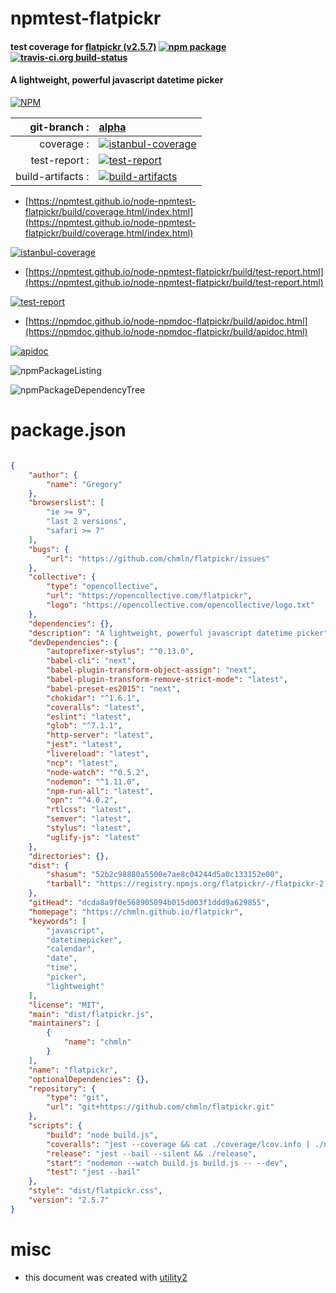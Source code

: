 # npmtest-flatpickr

#### test coverage for  [flatpickr (v2.5.7)](https://chmln.github.io/flatpickr)  [![npm package](https://img.shields.io/npm/v/npmtest-flatpickr.svg?style=flat-square)](https://www.npmjs.org/package/npmtest-flatpickr) [![travis-ci.org build-status](https://api.travis-ci.org/npmtest/node-npmtest-flatpickr.svg)](https://travis-ci.org/npmtest/node-npmtest-flatpickr)

#### A lightweight, powerful javascript datetime picker

[![NPM](https://nodei.co/npm/flatpickr.png?downloads=true&downloadRank=true&stars=true)](https://www.npmjs.com/package/flatpickr)

| git-branch : | [alpha](https://github.com/npmtest/node-npmtest-flatpickr/tree/alpha)|
|--:|:--|
| coverage : | [![istanbul-coverage](https://npmtest.github.io/node-npmtest-flatpickr/build/coverage.badge.svg)](https://npmtest.github.io/node-npmtest-flatpickr/build/coverage.html/index.html)|
| test-report : | [![test-report](https://npmtest.github.io/node-npmtest-flatpickr/build/test-report.badge.svg)](https://npmtest.github.io/node-npmtest-flatpickr/build/test-report.html)|
| build-artifacts : | [![build-artifacts](https://npmtest.github.io/node-npmtest-flatpickr/glyphicons_144_folder_open.png)](https://github.com/npmtest/node-npmtest-flatpickr/tree/gh-pages/build)|

- [https://npmtest.github.io/node-npmtest-flatpickr/build/coverage.html/index.html](https://npmtest.github.io/node-npmtest-flatpickr/build/coverage.html/index.html)

[![istanbul-coverage](https://npmtest.github.io/node-npmtest-flatpickr/build/screenCapture.buildCi.browser.%252Ftmp%252Fbuild%252Fcoverage.lib.html.png)](https://npmtest.github.io/node-npmtest-flatpickr/build/coverage.html/index.html)

- [https://npmtest.github.io/node-npmtest-flatpickr/build/test-report.html](https://npmtest.github.io/node-npmtest-flatpickr/build/test-report.html)

[![test-report](https://npmtest.github.io/node-npmtest-flatpickr/build/screenCapture.buildCi.browser.%252Ftmp%252Fbuild%252Ftest-report.html.png)](https://npmtest.github.io/node-npmtest-flatpickr/build/test-report.html)

- [https://npmdoc.github.io/node-npmdoc-flatpickr/build/apidoc.html](https://npmdoc.github.io/node-npmdoc-flatpickr/build/apidoc.html)

[![apidoc](https://npmdoc.github.io/node-npmdoc-flatpickr/build/screenCapture.buildCi.browser.%252Ftmp%252Fbuild%252Fapidoc.html.png)](https://npmdoc.github.io/node-npmdoc-flatpickr/build/apidoc.html)

![npmPackageListing](https://npmtest.github.io/node-npmtest-flatpickr/build/screenCapture.npmPackageListing.svg)

![npmPackageDependencyTree](https://npmtest.github.io/node-npmtest-flatpickr/build/screenCapture.npmPackageDependencyTree.svg)



# package.json

```json

{
    "author": {
        "name": "Gregory"
    },
    "browserslist": [
        "ie >= 9",
        "last 2 versions",
        "safari >= 7"
    ],
    "bugs": {
        "url": "https://github.com/chmln/flatpickr/issues"
    },
    "collective": {
        "type": "opencollective",
        "url": "https://opencollective.com/flatpickr",
        "logo": "https://opencollective.com/opencollective/logo.txt"
    },
    "dependencies": {},
    "description": "A lightweight, powerful javascript datetime picker",
    "devDependencies": {
        "autoprefixer-stylus": "^0.13.0",
        "babel-cli": "next",
        "babel-plugin-transform-object-assign": "next",
        "babel-plugin-transform-remove-strict-mode": "latest",
        "babel-preset-es2015": "next",
        "chokidar": "^1.6.1",
        "coveralls": "latest",
        "eslint": "latest",
        "glob": "^7.1.1",
        "http-server": "latest",
        "jest": "latest",
        "livereload": "latest",
        "ncp": "latest",
        "node-watch": "^0.5.2",
        "nodemon": "^1.11.0",
        "npm-run-all": "latest",
        "opn": "^4.0.2",
        "rtlcss": "latest",
        "semver": "latest",
        "stylus": "latest",
        "uglify-js": "latest"
    },
    "directories": {},
    "dist": {
        "shasum": "52b2c98880a5500e7ae8c04244d5a0c133152e00",
        "tarball": "https://registry.npmjs.org/flatpickr/-/flatpickr-2.5.7.tgz"
    },
    "gitHead": "dcda8a9f0e568905094b015d003f1ddd9a629855",
    "homepage": "https://chmln.github.io/flatpickr",
    "keywords": [
        "javascript",
        "datetimepicker",
        "calendar",
        "date",
        "time",
        "picker",
        "lightweight"
    ],
    "license": "MIT",
    "main": "dist/flatpickr.js",
    "maintainers": [
        {
            "name": "chmln"
        }
    ],
    "name": "flatpickr",
    "optionalDependencies": {},
    "repository": {
        "type": "git",
        "url": "git+https://github.com/chmln/flatpickr.git"
    },
    "scripts": {
        "build": "node build.js",
        "coveralls": "jest --coverage && cat ./coverage/lcov.info | ./node_modules/coveralls/bin/coveralls.js",
        "release": "jest --bail --silent && ./release",
        "start": "nodemon --watch build.js build.js -- --dev",
        "test": "jest --bail"
    },
    "style": "dist/flatpickr.css",
    "version": "2.5.7"
}
```



# misc
- this document was created with [utility2](https://github.com/kaizhu256/node-utility2)
